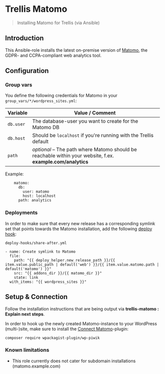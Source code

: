 # Trellis Matomo

> Installing Matomo for Trellis (via Ansible)

## Introduction

This Ansible-role installs the latest on-premise version of [Matomo](https://matomo.org/), the GDPR- and CCPA-compliant web analytics tool.

## Configuration

### Group vars

You define the following credentials for Matomo in your `group_vars/*/wordpress_sites.yml`:

Variable | Value / Comment
--- | ---
`db.user` | The database-user you want to create for the Matomo DB
`db.host` | Should be `localhost` if you're running with the Trellis default
`path` | *optional* – The path where Matomo should be reachable within your website, f.ex. **example.com/analytics**

Example:

```YML
    matomo:
      db:
        user: matomo
        host: localhost
      path: analytics
```

### Deployments

In order to make sure that every new release has a corresponding symlink set that points towards the Matomo installation, add the following [deploy hook](https://roots.io/trellis/docs/deployments/#hooks):

`deploy-hooks/share-after.yml`

```YML
- name: Create symlink to Matomo
  file:
    path: "{{ deploy_helper.new_release_path }}/{{ item.value.public_path | default('web') }}/{{ item.value.matomo.path | default('matomo') }}"
    src: "{{ addons_dir }}/{{ matomo_dir }}"
    state: link
  with_items: "{{ wordpress_sites }}"
```

## Setup & Connection

Follow the installation instructions that are being output via **trellis-matomo : Explain next steps**.

In order to hook up the newly created Matomo-instance to your WordPress (multi-)site, make sure to install the [Connect Matomo](https://wordpress.org/plugins/wp-piwik/)-plugin:

`composer require wpackagist-plugin/wp-piwik`

### Known limitations

- This role currently does not cater for subdomain installations (matomo.example.com)
